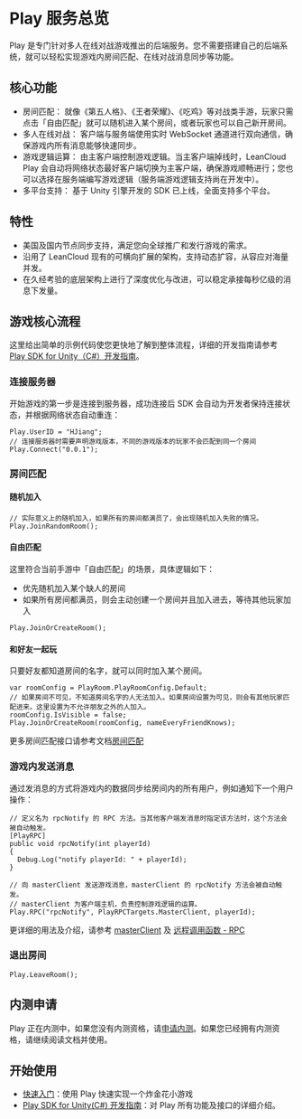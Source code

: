 # Play 服务总览
Play 是专门针对多人在线对战游戏推出的后端服务。您不需要搭建自己的后端系统，就可以轻松实现游戏内房间匹配、在线对战消息同步等功能。


## 核心功能
* 房间匹配： 就像《第五人格》、《王者荣耀》、《吃鸡》等对战类手游，玩家只需点击「自由匹配」就可以随机进入某个房间，或者玩家也可以自己新开房间。
* 多人在线对战： 客户端与服务端使用实时 WebSocket 通道进行双向通信，确保游戏内所有消息能够快速同步。
* 游戏逻辑运算： 由主客户端控制游戏逻辑。当主客户端掉线时，LeanCloud Play 会自动将网络状态最好客户端切换为主客户端，确保游戏顺畅进行；您也可以选择在服务端编写游戏逻辑（服务端游戏逻辑支持尚在开发中）。
* 多平台支持： 基于 Unity 引擎开发的 SDK 已上线，全面支持多个平台。

## 特性
* 美国及国内节点同步支持，满足您向全球推广和发行游戏的需求。
* 沿用了 LeanCloud 现有的可横向扩展的架构，支持动态扩容，从容应对海量并发。
* 在久经考验的底层架构上进行了深度优化与改进，可以稳定承接每秒亿级的消息下发量。

## 游戏核心流程
这里给出简单的示例代码使您更快地了解到整体流程，详细的开发指南请参考 [Play SDK for Unity（C#）开发指南](play-unity.html)。


### 连接服务器

开始游戏的第一步是连接到服务器，成功连接后 SDK 会自动为开发者保持连接状态，并根据网络状态自动重连：

```
Play.UserID = "HJiang";
// 连接服务器时需要声明游戏版本，不同的游戏版本的玩家不会匹配到同一个房间
Play.Connect("0.0.1"); 
```

### 房间匹配
#### 随机加入
```
// 实际意义上的随机加入，如果所有的房间都满员了，会出现随机加入失败的情况。
Play.JoinRandomRoom();
```

#### 自由匹配
这里符合当前手游中「自由匹配」的场景，具体逻辑如下：
* 优先随机加入某个缺人的房间
* 如果所有房间都满员，则会主动创建一个房间并且加入进去，等待其他玩家加入

```
Play.JoinOrCreateRoom();
```

#### 和好友一起玩
只要好友都知道房间的名字，就可以同时加入某个房间。
```
var roomConfig = PlayRoom.PlayRoomConfig.Default;
// 如果房间不可见，不知道房间名字的人无法加入。如果房间设置为可见，则会有其他玩家匹配进来。这里设置为不允许朋友之外的人加入。
roomConfig.IsVisible = false;
Play.JoinOrCreateRoom(roomConfig, nameEveryFriendKnows);
```

更多房间匹配接口请参考文档[房间匹配](play-unity.html#加入房间)


### 游戏内发送消息
通过发消息的方式将游戏内的数据同步给房间内的所有用户，例如通知下一个用户操作：

```
// 定义名为 rpcNotify 的 RPC 方法。当其他客户端发消息时指定该方法时，这个方法会被自动触发。
[PlayRPC]
public void rpcNotify(int playerId) 
{
  Debug.Log("notify playerId: " + playerId);
}
```

```
// 向 masterClient 发送游戏消息，masterClient 的 rpcNotify 方法会被自动触发。
// masterClient 为客户端主机，负责控制游戏逻辑的运算。
Play.RPC("rpcNotify", PlayRPCTargets.MasterClient, playerId);

```

更详细的用法及介绍，请参考 [masterClient](play-unity.html#MasterClient) 及 [远程调用函数 - RPC](play-unity.html#远程调用函数-RPC)

### 退出房间

```
Play.LeaveRoom();
```


## 内测申请

Play 正在内测中，如果您没有内测资格，请[申请内测](https://jinshuju.net/f/VxOfsR)。如果您已经拥有内测资格，请继续阅读文档并使用。


## 开始使用

* [快速入门](play-unity-demo.html)：使用 Play 快速实现一个炸金花小游戏
* [Play SDK for Unity(C#) 开发指南](play-unity.html)：对 Play 所有功能及接口的详细介绍。
